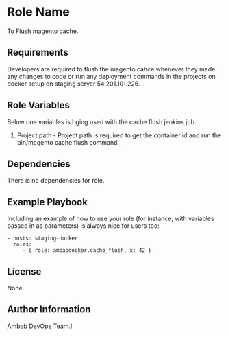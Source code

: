 Role Name
=========

To Flush magento cache.

Requirements
------------

Developers are required to flush the magento cahce whenever they made any changes to code or run any deployment commands in the projects on docker setup on staging server 54.201.101.226.

Role Variables
--------------

Below one variables is bging used with the cache flush jenkins job.

1. Project path - Project path is required to get the container id and run the bin/magento cache:flush command.

Dependencies
------------

There is no dependencies for role.

Example Playbook
----------------

Including an example of how to use your role (for instance, with variables passed in as parameters) is always nice for users too:

    - hosts: staging-docker
      roles:
         - { role: ambabdocker.cache_flush, x: 42 }

License
-------

None.

Author Information
------------------

Ambab DevOps Team.!
